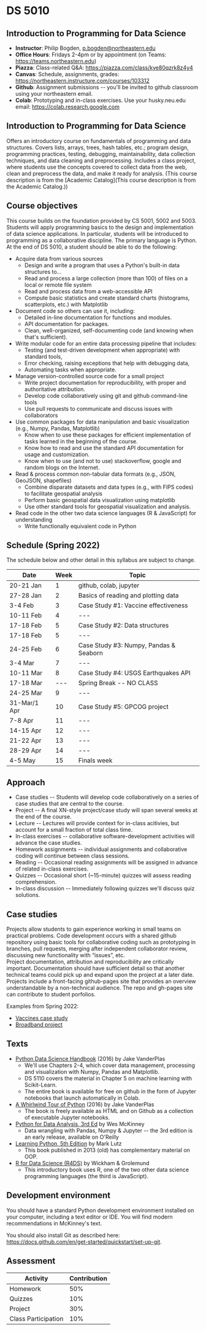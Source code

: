 
# DS 5010

## Introduction to Programming for Data Science

* **Instructor**: Philip Bogden, p.bogden@northeastern.edu
* **Office Hours**: Fridays 2-4pm or by appointment (on Teams: https://teams.northeastern.edu)
* **Piazza**: Class-related Q&A: https://piazza.com/class/kye80qzrk8z4y4
* **Canvas**: Schedule, assignments, grades: https://northeastern.instructure.com/courses/103312
* **Github**: Assignment submissions -- you'll be invited to github classroom using your northeastern email.
* **Colab**: Prototyping and in-class exercises. Use your husky.neu.edu email: https://colab.research.google.com

## Introduction to Programming for Data Science

Offers an introductory course on fundamentals of programming and data structures. 
Covers lists, arrays, trees, hash tables, etc.; 
program design, programming practices, testing, debugging, maintainability, data collection techniques, 
and data cleaning and preprocessing. 
Includes a class project, where students use the concepts covered to collect data from the web, 
clean and preprocess the data, and make it ready for analysis. 
(This course description is from the [Academic Catalog](This course description is from the Academic Catalog.))

## Course objectives

This course builds on the foundation provided by CS 5001, 5002 and 5003.
Students will apply programming basics to the design and implementation of data science applications.
In particular, students will be introduced to programming as a collaborative discipline. 
The primary language is Python. At the end of DS 5010, a student should be able to do the following:

* Acquire data from various sources
  * Design and write a program that uses a Python's built-in data structures to...
  * Read and process a large collection (more than 100) of files on a local or remote file system
  * Read and process data from a web-accessible API 
  * Compute basic statistics and create standard charts (histograms, scatterplots, etc.) with Matplotlib
* Document code so others can use it, including:
  * Detailed in-line documentation for functions and modules.
  * API documentation for packages.
  * Clean, well-organized, self-documenting code (and knowing when that's sufficient).
* Write modular code for an entire data processing pipeline that includes:
  * Testing (and test-driven development when appropriate) with standard tools,
  * Error checking, raising exceptions that help with debugging data,
  * Automating tasks when appropriate.
* Manage version-controlled source code for a small project
  * Write project documentation for reproducibility, with proper and authoritative attribution.
  * Develop code collaboratively using git and github command-line tools
  * Use pull requests to communicate and discuss issues with collaborators
* Use common packages for data manipulation and basic visualization (e.g., Numpy, Pandas, Matplotlib)
  * Know when to use these packages for efficient implementation of tasks learned in the beginning of the course.
  * Know how to read and use the standard API documentation for usage and customization.
  * Know when to use (and not to use) stackoverflow, google and random blogs on the Internet.
* Read & process common non-tabular data formats (e.g., JSON, GeoJSON, shapefiles)
  * Combine disparate datasets and data types (e.g., with FIPS codes) to facilitate geospatial analysis
  * Perform basic geospatial data visualization using matplotlib
  * Use other standard tools for geospatial visualization and analysis.
* Read code in the other two data science languages (R & JavaScript) for understanding
  * Write functionally equivalent code in Python

## Schedule (Spring 2022)

The schedule below and other detail in this syllabus are subject to change.

| Date   | Week   | Topic |
| ---    | ---    | ---   |
| 20-21 Jan | 1   | github, colab, jupyter | 
| 27-28 Jan | 2   | Basics of reading and plotting data |
| 3-4 Feb   | 3   | Case Study #1: Vaccine effectiveness | 
| 10-11 Feb | 4   | --- |
| 17-18 Feb | 5   | Case Study #2: Data structures | 
| 17-18 Feb | 5   | --- | 
| 24-25 Feb | 6   | Case Study #3: Numpy, Pandas & Seaborn |
| 3-4 Mar   | 7   | --- | 
| 10-11 Mar | 8   | Case Study #4: USGS Earthquakes API |
| 17-18 Mar | --- | Spring Break -- NO CLASS |
| 24-25 Mar | 9   | --- | 
| 31-Mar/1 Apr | 10 | Case Study #5: GPCOG project |
| 7-8 Apr   | 11  | --- |
| 14-15 Apr | 12  | --- |
| 21-22 Apr | 13  | --- |
| 28-29 Apr | 14  | --- |
| 4-5 May   | 15  | Finals week |

## Approach

* Case studies -- Students will develop code collaboratively on a series of case studies that are central to the course.
* Project -- A final XN-style project/case study will span several weeks at the end of the course.
* Lecture -- Lectures will provide context for in-class acitivies, but account for a small fraction of total class time.
* In-class exercises -- collaborative software-development activities will advance the case studies.
* Homework assignments -- individual assignments and collaborative coding will continue between class sessions.
* Reading -- Occasional reading assignments will be assigned in advance of related in-class exercises.
* Quizzes -- Occasional short (~15-minute) quizzes will assess reading comprehension.
* In-class discussion -- Immediately following quizzes we'll discuss quiz solutions.

## Case studies

Projects allow students to gain experience working in small teams on practical problems.
Code development occurs with a shared github repository using basic tools for collaborative coding 
such as prototyping in branches, pull requests, merging after independent collaborator review, 
discussing new functionality with “issues”, etc.  
Project documentation, attribution and reproducibility are critically important. 
Documentation should have sufficient detail so that another technical teams could pick 
up and expand upon the project at a later date.
Projects include a front-facing github-pages site that provides an overview understandable by a non-technical audience.
The repo and gh-pages site can contribute to student porfolios.

Examples from Spring 2022:

* [Vaccines case study](ds5010.github.io/vaccines)
* [Broadband project](ds5010.github.io/broadband)

## Texts

* [Python Data Science Handbook](https://github.com/jakevdp/PythonDataScienceHandbook) (2016) by Jake VanderPlas
  * We'll use Chapters 2-4, which cover data management, processing and visualization with Numpy, Pandas and Matplotlib.
  * DS 5110 covers the material in Chapter 5 on machine learning with Scikit-Learn.
  * The entire book is available for free on github in the form of Jupyter notebooks that launch automatically in Colab.
* [A Whirlwind Tour of Python](https://jakevdp.github.io/WhirlwindTourOfPython/) (2016) by Jake VanderPlas
  * The book is freely available as HTML and on Github as a collection of executable Jupyter notebooks.
* [Python for Data Analysis, 3rd Ed](https://learning.oreilly.com/library/view/python-for-data/9781098104023/) by Wes McKinney
  * Data wrangling with Pandas, Numpy & Jupyter -- the 3rd edition is an early release, available on O'Reilly
* [Learning Python, 5th Edition](https://learning.oreilly.com/library/view/learning-python-5th/9781449355722/) by Mark Lutz
  * This book published in 2013 (old) has complementary material on OOP.
* [R for Data Science (R4DS)](https://r4ds.had.co.nz/) by Wickham & Grolemund
  * This introductory book uses R, one of the two other data science programming languages (the third is JavaScript).

## Development environment

You should have a standard Python development environment installed on your computer, 
including a text editor or IDE. You will find modern recommendations in McKinney's text.

You should also install Git as described here: https://docs.github.com/en/get-started/quickstart/set-up-git.

## Assessment

 | Activity | Contribution |
 | --- | --- |
 | Homework | 50% |
 | Quizzes  | 10% |
 | Project | 30% |
 | Class Participation | 10% |
